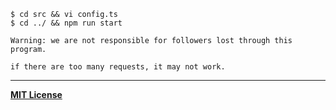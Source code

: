 ```console
$ cd src && vi config.ts
$ cd ../ && npm run start

Warning: we are not responsible for followers lost through this program.

if there are too many requests, it may not work.
```

---

[**MIT License**](./LICENSE)